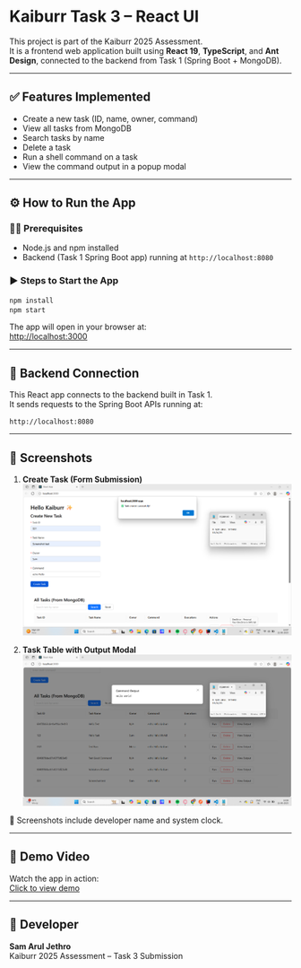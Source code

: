 # Kaiburr Task 3 – React UI

This project is part of the Kaiburr 2025 Assessment.  
It is a frontend web application built using **React 19**, **TypeScript**, and **Ant Design**, connected to the backend from Task 1 (Spring Boot + MongoDB).

---

## ✅ Features Implemented

- Create a new task (ID, name, owner, command)
- View all tasks from MongoDB
- Search tasks by name
- Delete a task
- Run a shell command on a task
- View the command output in a popup modal

---

## ⚙️ How to Run the App

### 🧑‍💻 Prerequisites
- Node.js and npm installed
- Backend (Task 1 Spring Boot app) running at `http://localhost:8080`

### ▶️ Steps to Start the App

```bash
npm install
npm start
```

The app will open in your browser at:  
[http://localhost:3000](http://localhost:3000)

---

## 🔗 Backend Connection

This React app connects to the backend built in Task 1.  
It sends requests to the Spring Boot APIs running at:

```
http://localhost:8080
```

---

## 📸 Screenshots

1. **Create Task (Form Submission)**  
   ![Create Task](screenshots/form.png)

2. **Task Table with Output Modal**  
   ![Table with Output](screenshots/table.png)

📌 Screenshots include developer name and system clock.

---

## 🎥 Demo Video

Watch the app in action:  
[Click to view demo](https://drive.google.com/file/d/1DpmMwW603QggJUVt7JBQ5zFzD6Iw7rF7/view?usp=sharing)

---

## 👤 Developer

**Sam Arul Jethro**  
Kaiburr 2025 Assessment – Task 3 Submission
